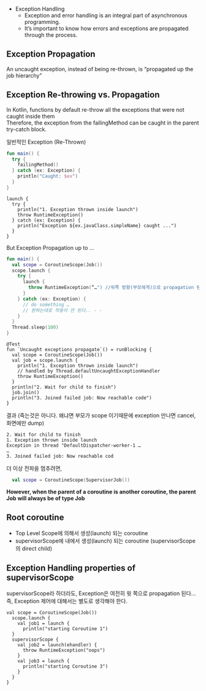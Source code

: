 - Exception Handling
  - Exception and error handling is an integral part of asynchronous programming.
  - It’s important to know how errors and exceptions are propagated through the process.


## Exception Propagation  
An uncaught exception, instead of being re-thrown, is “propagated up the job hierarchy”  

## Exception Re-throwing vs. Propagation  
In Kotlin, functions by default re-throw all the exceptions that were not caught inside them  
Therefore, the exception from the failingMethod can be caught in the parent try-catch block.  


일반적인 Exception (Re-Thrown)  
```kotlin
fun main() {
  try {
    failingMethod()
  } catch (ex: Exception) {
    println("Caught: $ex")
  }
}
```
```
launch {
  try {
    println("1. Exception thrown inside launch")
    throw RuntimeException()
  } catch (ex: Exception) {
    println("Exception ${ex.javaClass.simpleName} caught ...")
  }
}
```

But Exception Propagation up to …  
```kotlin
fun main() {
  val scope = CoroutineScope(Job())
  scope.launch {
    try {
      launch {
        throw RuntimeException(“…") //위쪽 방향(부모에게)으로 propagation 된다. 
      }
    } catch (ex: Exception) {
      // do something …
      // 원하는데로 작동이 안 된다.. - - 
    }
  }
  Thread.sleep(100)
}
```

```kotin
@Test
fun `Uncaught exceptions propagate`() = runBlocking {
  val scope = CoroutineScope(Job())
  val job = scope.launch {
    println("1. Exception thrown inside launch")
    // handled by Thread.defaultUncaughtExceptionHandler
    throw RuntimeException()
  }
  println("2. Wait for child to finish")
  job.join()
  println("3. Joined failed job: Now reachable code")
}
```

결과 (죽는것은 아니다. 왜냐면 부모가 scope 이기때문에 exception 만나면 cancel, 화면에만 dump)
```
2. Wait for child to finish
1. Exception thrown inside launch
Exception in thread "DefaultDispatcher-worker-1 …
…
3. Joined failed job: Now reachable cod
```

더 이상 전파을 멈추려면,
```kotlin
  val scope = CoroutineScope(SupervisorJob())
```

**However, when the parent of a coroutine is another coroutine, the parent Job will always be of type Job**

## Root coroutine
- Top Level Scope에 의해서 생성(launch) 되는 coroutine
- supervisorScope에 내에서 생성(launch) 되는 coroutine (supervisorScope 의 direct child)

## Exception Handling properties of supervisorScope

supervisorScope라 하더라도, Exception은 여전히 윗 쪽으로 propagation 된다...  
즉, Exception 제어에 대해서는 별도로 생각해야 한다.  
```
val scope = CoroutineScope(Job())
  scope.launch {
    val job1 = launch {
      println("starting Coroutine 1")
  }
  supervisorScope {
    val job2 = launch(ehandler) {
      throw RuntimeException("oops")
    }
    val job3 = launch {
      println("starting Coroutine 3")
    }
  }
}
```

